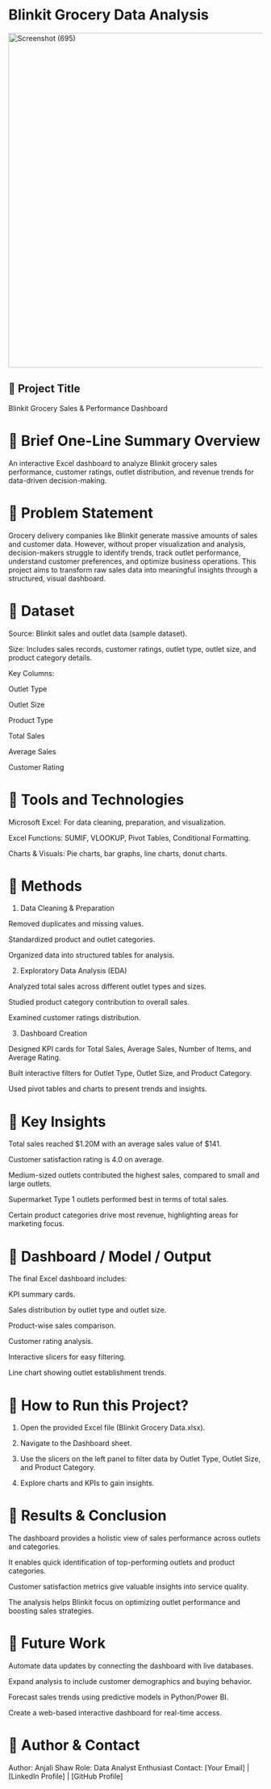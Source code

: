 # Blinkit Grocery Data Analysis

<img width="1178" height="663" alt="Screenshot (695)" src="https://github.com/user-attachments/assets/e5d9f2f9-1fe2-403d-af12-0b65f32cfaa0" />




## 📌 Project Title

Blinkit Grocery Sales & Performance Dashboard


# 📌 Brief One-Line Summary Overview

An interactive Excel dashboard to analyze Blinkit grocery sales performance, customer ratings, outlet distribution, and revenue trends for data-driven decision-making.


# 📌 Problem Statement

Grocery delivery companies like Blinkit generate massive amounts of sales and customer data. However, without proper visualization and analysis, decision-makers struggle to identify trends, track outlet performance, understand customer preferences, and optimize business operations. This project aims to transform raw sales data into meaningful insights through a structured, visual dashboard.


# 📌 Dataset

Source: Blinkit sales and outlet data (sample dataset).

Size: Includes sales records, customer ratings, outlet type, outlet size, and product category details.

Key Columns:

Outlet Type

Outlet Size

Product Type

Total Sales

Average Sales

Customer Rating


# 📌 Tools and Technologies


Microsoft Excel: For data cleaning, preparation, and visualization.

Excel Functions: SUMIF, VLOOKUP, Pivot Tables, Conditional Formatting.

Charts & Visuals: Pie charts, bar graphs, line charts, donut charts.


# 📌 Methods


1. Data Cleaning & Preparation

Removed duplicates and missing values.

Standardized product and outlet categories.

Organized data into structured tables for analysis.


2. Exploratory Data Analysis (EDA)

Analyzed total sales across different outlet types and sizes.

Studied product category contribution to overall sales.

Examined customer ratings distribution.


3. Dashboard Creation

Designed KPI cards for Total Sales, Average Sales, Number of Items, and Average Rating.

Built interactive filters for Outlet Type, Outlet Size, and Product Category.

Used pivot tables and charts to present trends and insights.


# 📌 Key Insights


Total sales reached $1.20M with an average sales value of $141.

Customer satisfaction rating is 4.0 on average.

Medium-sized outlets contributed the highest sales, compared to small and large outlets.

Supermarket Type 1 outlets performed best in terms of total sales.

Certain product categories drive most revenue, highlighting areas for marketing focus.


# 📌 Dashboard / Model / Output


The final Excel dashboard includes:

KPI summary cards.

Sales distribution by outlet type and outlet size.

Product-wise sales comparison.

Customer rating analysis.

Interactive slicers for easy filtering.

Line chart showing outlet establishment trends.


# 📌 How to Run this Project?

1. Open the provided Excel file (Blinkit Grocery Data.xlsx).

2. Navigate to the Dashboard sheet.

3. Use the slicers on the left panel to filter data by Outlet Type, Outlet Size, and Product Category.

4. Explore charts and KPIs to gain insights.


# 📌 Results & Conclusion


The dashboard provides a holistic view of sales performance across outlets and categories.

It enables quick identification of top-performing outlets and product categories.

Customer satisfaction metrics give valuable insights into service quality.

The analysis helps Blinkit focus on optimizing outlet performance and boosting sales strategies.


# 📌 Future Work

Automate data updates by connecting the dashboard with live databases.

Expand analysis to include customer demographics and buying behavior.

Forecast sales trends using predictive models in Python/Power BI.

Create a web-based interactive dashboard for real-time access.


# 📌 Author & Contact

Author: Anjali Shaw
Role: Data Analyst Enthusiast
Contact: [Your Email] | [LinkedIn Profile] | [GitHub Profile]
